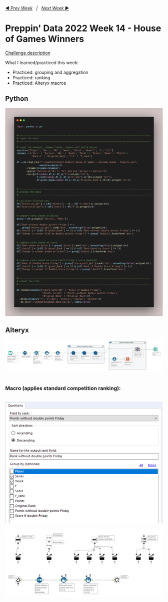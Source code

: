 <h6><a href="..\preppin-data-2022-13\README.md">◀  Prev Week</a>&nbsp;&nbsp;&nbsp;|&nbsp;&nbsp;&nbsp;<a href="..\preppin-data-2022-15\README.md">Next Week  ▶</a></h6>

# Preppin' Data 2022 Week 14 - House of Games Winners

[Challenge description](https://preppindata.blogspot.com/2022/04/2022-week-14-house-of-games-winners.html)

What I learned/practiced this week:
* Practiced: grouping and aggregation
* Practiced: ranking
* Practiced: Alteryx macros

## Python
<a href="preppin-data-2022-14.py">
<img src="img-python-code-2022-14.png?raw=true" alt="Python code">
</a>

## Alteryx
<a href="preppin-data-2022-14.yxzp">
<img src="img-alteryx-2022-14.png?raw=true" alt="Alteryx workflow">
</a>
<br>
<br>

### Macro (applies standard competition ranking):

<br>
<a href="preppin-data-2022-14.yxzp">
<img src="img-alteryx-2022-14-macro-interface.png?raw=true" alt="Alteryx workflow for standard competition macro">
</a>
<br>
<br>
<a href="preppin-data-2022-14.yxzp">
<img src="img-alteryx-2022-14-macro.png?raw=true" alt="Alteryx workflow for standard competition macro">
</a>
